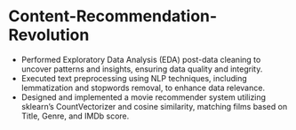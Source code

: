 # Content-Recommendation-Revolution
- Performed Exploratory Data Analysis (EDA) post-data cleaning to uncover patterns and insights,
ensuring data quality and integrity.
- Executed text preprocessing using NLP techniques, including lemmatization and stopwords
removal, to enhance data relevance.
- Designed and implemented a movie recommender system utilizing sklearn’s CountVectorizer and
cosine similarity, matching films based on Title, Genre, and IMDb score.
